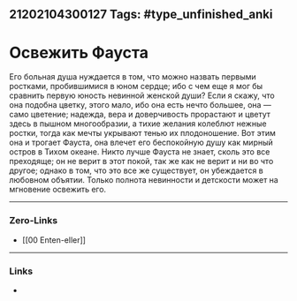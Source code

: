21202104300127
Tags: #type_unfinished_anki 
---
# Освежить Фауста

Его больная душа нуждается в том, что можно назвать первыми ростками, пробившимися в юном сердце; ибо с чем еще я мог бы сравнить первую юность невинной женской души? Если я скажу, что она подобна цветку, этого мало, ибо она есть нечто большее, она — само цветение; надежда, вера и доверчивость прорастают и цветут здесь в пышном многообразии, а тихие желания колеблют нежные ростки, тогда как мечты укрывают тенью их плодоношение. Вот этим она и трогает Фауста, она влечет его беспокойную душу как мирный остров в Тихом океане. Никто лучше Фауста не знает, сколь это все преходяще; он не верит в этот покой, так же как не верит и ни во что другое; однако в том, что это все же существует, он убеждается в любовном объятии. Только полнота невинности и детскости может на мгновение освежить его. 

---
### Zero-Links
- [[00 Enten-eller]]
---
### Links
-
